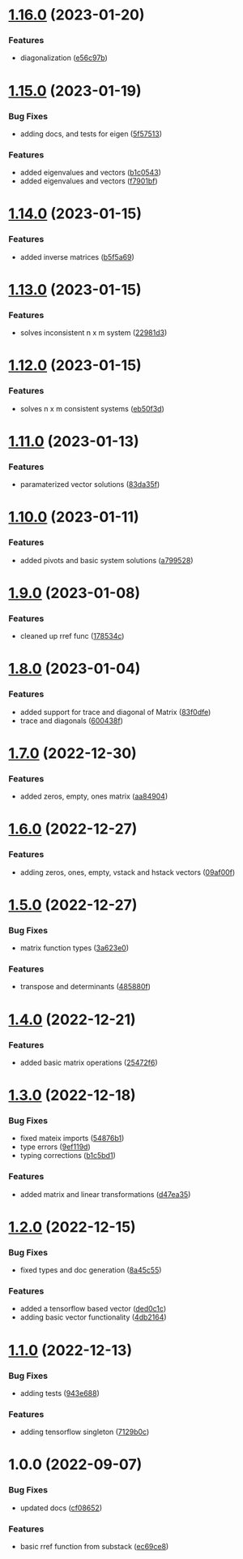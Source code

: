 # [1.16.0](https://github.com/repetere/jsonstack-math/compare/v1.15.0...v1.16.0) (2023-01-20)


### Features

* diagonalization ([e56c97b](https://github.com/repetere/jsonstack-math/commit/e56c97b6c61a5295899bda3d505396b41ab3d13a))

# [1.15.0](https://github.com/repetere/jsonstack-math/compare/v1.14.0...v1.15.0) (2023-01-19)


### Bug Fixes

* adding docs, and tests for eigen ([5f57513](https://github.com/repetere/jsonstack-math/commit/5f57513947951f13f27361836af669940cf37260))


### Features

* added eigenvalues and vectors ([b1c0543](https://github.com/repetere/jsonstack-math/commit/b1c0543ed9ddb5c37fc3e97d6fe905676743e83c))
* added eigenvalues and vectors ([f7901bf](https://github.com/repetere/jsonstack-math/commit/f7901bf46c26002a488d5e64551d0751a004f946))

# [1.14.0](https://github.com/repetere/jsonstack-math/compare/v1.13.0...v1.14.0) (2023-01-15)


### Features

* added inverse matrices ([b5f5a69](https://github.com/repetere/jsonstack-math/commit/b5f5a691c8b4e85e18cc38a88c27399ecdaaaebb))

# [1.13.0](https://github.com/repetere/jsonstack-math/compare/v1.12.0...v1.13.0) (2023-01-15)


### Features

* solves inconsistent n x m system ([22981d3](https://github.com/repetere/jsonstack-math/commit/22981d3f56ea935bbc7b32db8e36150b20849bfa))

# [1.12.0](https://github.com/repetere/jsonstack-math/compare/v1.11.0...v1.12.0) (2023-01-15)


### Features

* solves n x m consistent systems ([eb50f3d](https://github.com/repetere/jsonstack-math/commit/eb50f3d550c78322b25638bacf35f45156112ed1))

# [1.11.0](https://github.com/repetere/jsonstack-math/compare/v1.10.0...v1.11.0) (2023-01-13)


### Features

* paramaterized vector solutions ([83da35f](https://github.com/repetere/jsonstack-math/commit/83da35ff68366b69e7e01e9a501b0583016a15f9))

# [1.10.0](https://github.com/repetere/jsonstack-math/compare/v1.9.0...v1.10.0) (2023-01-11)


### Features

* added pivots and basic system solutions ([a799528](https://github.com/repetere/jsonstack-math/commit/a799528f74b857f98898a5502f45d48f6fbefde1))

# [1.9.0](https://github.com/repetere/jsonstack-math/compare/v1.8.0...v1.9.0) (2023-01-08)


### Features

* cleaned up rref func ([178534c](https://github.com/repetere/jsonstack-math/commit/178534c5205e4a5c9b49627453ad14258d4bd1b8))

# [1.8.0](https://github.com/repetere/jsonstack-math/compare/v1.7.0...v1.8.0) (2023-01-04)


### Features

* added support for trace and diagonal of Matrix ([83f0dfe](https://github.com/repetere/jsonstack-math/commit/83f0dfeea6ad5ebe131007cace6de9678a8e8bb7))
* trace and diagonals ([600438f](https://github.com/repetere/jsonstack-math/commit/600438f9b06d6e439449e566c2e19f739c75681e))

# [1.7.0](https://github.com/repetere/jsonstack-math/compare/v1.6.0...v1.7.0) (2022-12-30)


### Features

* added zeros, empty, ones matrix ([aa84904](https://github.com/repetere/jsonstack-math/commit/aa84904ab2be9cc8ed5635d46c4a955fbc1fcdd0))

# [1.6.0](https://github.com/repetere/jsonstack-math/compare/v1.5.0...v1.6.0) (2022-12-27)


### Features

* adding zeros, ones, empty, vstack and hstack vectors ([09af00f](https://github.com/repetere/jsonstack-math/commit/09af00fb3265fd90e359c32dd5a91e55bf3cc9c9))

# [1.5.0](https://github.com/repetere/jsonstack-math/compare/v1.4.0...v1.5.0) (2022-12-27)


### Bug Fixes

* matrix function types ([3a623e0](https://github.com/repetere/jsonstack-math/commit/3a623e05333e29f5fa00eed3da4affc4e8751543))


### Features

* transpose and determinants ([485880f](https://github.com/repetere/jsonstack-math/commit/485880f02162484526d533a046c378825984bf40))

# [1.4.0](https://github.com/repetere/jsonstack-math/compare/v1.3.0...v1.4.0) (2022-12-21)


### Features

* added basic matrix operations ([25472f6](https://github.com/repetere/jsonstack-math/commit/25472f6806aad387e4db54091184560fc10938a9))

# [1.3.0](https://github.com/repetere/jsonstack-math/compare/v1.2.0...v1.3.0) (2022-12-18)


### Bug Fixes

* fixed mateix imports ([54876b1](https://github.com/repetere/jsonstack-math/commit/54876b174ec31946ce2a05a3f78afbdb4c85ef9a))
* type errors ([9ef119d](https://github.com/repetere/jsonstack-math/commit/9ef119da5d55625fad17fd641e081eeedf89c6b6))
* typing corrections ([b1c5bd1](https://github.com/repetere/jsonstack-math/commit/b1c5bd195c44426611650ce4f799a2f7c36868b4))


### Features

* added matrix and linear transformations ([d47ea35](https://github.com/repetere/jsonstack-math/commit/d47ea352e85e1287d7f7e7c3c819fd9cd312482b))

# [1.2.0](https://github.com/repetere/jsonstack-math/compare/v1.1.0...v1.2.0) (2022-12-15)


### Bug Fixes

* fixed types and doc generation ([8a45c55](https://github.com/repetere/jsonstack-math/commit/8a45c55fc854a227284e996591ca19fb8c9b5ad0))


### Features

* added a tensorflow based vector ([ded0c1c](https://github.com/repetere/jsonstack-math/commit/ded0c1c347f500d62b8ce5cc9a1995c49b468ebc))
* adding basic vector functionality ([4db2164](https://github.com/repetere/jsonstack-math/commit/4db21643623e1b0f6f82f6a64ff5ee745048eefd))

# [1.1.0](https://github.com/repetere/jsonstack-math/compare/v1.0.0...v1.1.0) (2022-12-13)


### Bug Fixes

* adding tests ([943e688](https://github.com/repetere/jsonstack-math/commit/943e68883218a141b1ac03fbb79299d88fc82833))


### Features

* adding tensorflow singleton ([7129b0c](https://github.com/repetere/jsonstack-math/commit/7129b0c42c00d69d5c425fc481fd7d0782d67786))

# 1.0.0 (2022-09-07)


### Bug Fixes

* updated docs ([cf08652](https://github.com/repetere/jsonstack-math/commit/cf086528fb34d5fba66a1b262942853c0b1b8f40))


### Features

* basic rref function from substack ([ec69ce8](https://github.com/repetere/jsonstack-math/commit/ec69ce847b64c720f701c206cdde98b0af1b9e7a))

